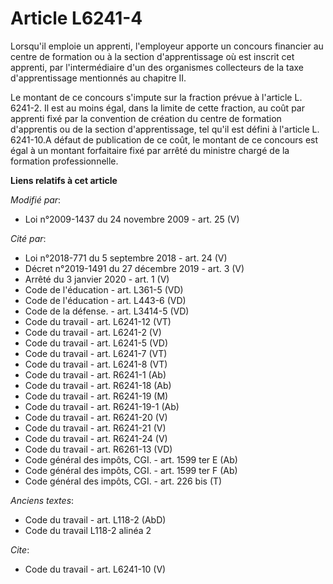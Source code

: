 # Article L6241-4

Lorsqu'il emploie un apprenti, l'employeur apporte un concours financier au centre de formation ou à la section
d'apprentissage où est inscrit cet apprenti, par l'intermédiaire d'un des organismes collecteurs de la taxe d'apprentissage
mentionnés au chapitre II. 

Le montant de ce concours s'impute sur la fraction prévue à l'article L. 6241-2. Il est au moins égal, dans la limite de
cette fraction, au coût par apprenti fixé par la convention de création du centre de formation d'apprentis ou de la section
d'apprentissage, tel qu'il est défini à l'article L. 6241-10.A défaut de publication de ce coût, le montant de ce concours
est égal à un montant forfaitaire fixé par arrêté du ministre chargé de la formation professionnelle.

**Liens relatifs à cet article**

_Modifié par_:

  - Loi n°2009-1437 du 24 novembre 2009 - art. 25 (V)

_Cité par_:

  - Loi n°2018-771 du 5 septembre 2018 - art. 24 (V)
  - Décret n°2019-1491 du 27 décembre 2019 - art. 3 (V)
  - Arrêté du 3 janvier 2020 - art. 1 (V)
  - Code de l'éducation - art. L361-5 (VD)
  - Code de l'éducation - art. L443-6 (VD)
  - Code de la défense. - art. L3414-5 (VD)
  - Code du travail - art. L6241-12 (VT)
  - Code du travail - art. L6241-2 (V)
  - Code du travail - art. L6241-5 (VD)
  - Code du travail - art. L6241-7 (VT)
  - Code du travail - art. L6241-8 (VT)
  - Code du travail - art. R6241-1 (Ab)
  - Code du travail - art. R6241-18 (Ab)
  - Code du travail - art. R6241-19 (M)
  - Code du travail - art. R6241-19-1 (Ab)
  - Code du travail - art. R6241-20 (V)
  - Code du travail - art. R6241-21 (V)
  - Code du travail - art. R6241-24 (V)
  - Code du travail - art. R6261-13 (VD)
  - Code général des impôts, CGI. - art. 1599 ter E (Ab)
  - Code général des impôts, CGI. - art. 1599 ter F (Ab)
  - Code général des impôts, CGI. - art. 226 bis (T)

_Anciens textes_:

  - Code du travail - art. L118-2 (AbD)
  - Code du travail L118-2 alinéa 2

_Cite_:

  - Code du travail - art. L6241-10 (V)
